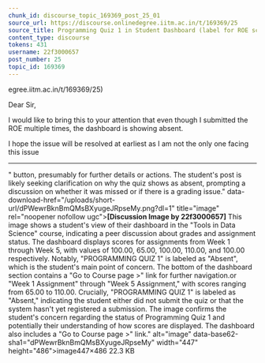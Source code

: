 ```yaml
---
chunk_id: discourse_topic_169369_post_25_01
source_url: https://discourse.onlinedegree.iitm.ac.in/t/169369/25
source_title: Programming Quiz 1 in Student Dashboard (label for ROE scores) - showing absent or incorrect
content_type: discourse
tokens: 431
username: 22f3000657
post_number: 25
topic_id: 169369
---
```


egree.iitm.ac.in/t/169369/25)

Dear Sir,

I would like to bring this to your attention that even though I submitted the ROE multiple times, the dashboard is showing absent.

I hope the issue will be resolved at earliest as I am not the only one facing this issue

---

" button, presumably for further details or actions. The student's post is likely seeking clarification on why the quiz shows as absent, prompting a discussion on whether it was missed or if there is a grading issue." data-download-href="/uploads/short-url/dPWewrBknBmQMsBXyugeJRpseMy.png?dl=1" title="image" rel="noopener nofollow ugc">**[Discussion Image by 22f3000657]** This image shows a student's view of their dashboard in the "Tools in Data Science" course, indicating a peer discussion about grades and assignment status. The dashboard displays scores for assignments from Week 1 through Week 5, with values of 100.00, 65.00, 100.00, 110.00, and 100.00 respectively. Notably, "PROGRAMMING QUIZ 1" is labeled as "Absent", which is the student's main point of concern. The bottom of the dashboard section contains a "Go to Course page >" link for further navigation.or "Week 1 Assignment" through "Week 5 Assignment," with scores ranging from 65.00 to 110.00. Crucially, "PROGRAMMING QUIZ 1" is labeled as "Absent," indicating the student either did not submit the quiz or that the system hasn't yet registered a submission. The image confirms the student's concern regarding the status of Programming Quiz 1 and potentially their understanding of how scores are displayed. The dashboard also includes a "Go to Course page >" link." alt="image" data-base62-sha1="dPWewrBknBmQMsBXyugeJRpseMy" width="447" height="486">image447×486 22.3 KB
